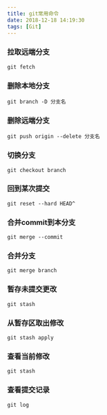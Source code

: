 ```yaml
---
title: git常用命令
date: 2018-12-18 14:19:30
tags: [Git]
---
```




### 拉取远端分支
```shell
git fetch
```
<!--more-->
### 删除本地分支
```shell
git branch -D 分支名
```

### 删除远端分支
```shell
git push origin --delete 分支名
```

### 切换分支
```shell
git checkout branch
```

### 回到某次提交
```shell
git reset --hard HEAD^
```

### 合并commit到本分支
```shell
git merge --commit
```

### 合并分支
```shell
git merge branch
```

### 暂存未提交更改
```shell
git stash
```

### 从暂存区取出修改
```shell
git stash apply
```

### 查看当前修改
```shell
git stash
```

### 查看提交记录
```shell
git log
```
